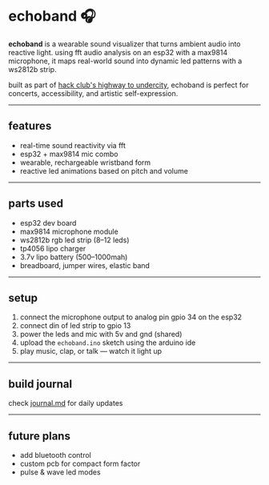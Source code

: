 # echoband 🎧

**echoband** is a wearable sound visualizer that turns ambient audio into reactive light. using fft audio analysis on an esp32 with a max9814 microphone, it maps real-world sound into dynamic led patterns with a ws2812b strip.

built as part of [hack club's highway to undercity](https://hackclub.com/highway/), echoband is perfect for concerts, accessibility, and artistic self-expression.

---

## features
- real-time sound reactivity via fft
- esp32 + max9814 mic combo
- wearable, rechargeable wristband form
- reactive led animations based on pitch and volume

---

## parts used
- esp32 dev board
- max9814 microphone module
- ws2812b rgb led strip (8–12 leds)
- tp4056 lipo charger
- 3.7v lipo battery (500–1000mah)
- breadboard, jumper wires, elastic band

---

## setup

1. connect the microphone output to analog pin gpio 34 on the esp32  
2. connect din of led strip to gpio 13  
3. power the leds and mic with 5v and gnd (shared)  
4. upload the `echoband.ino` sketch using the arduino ide  
5. play music, clap, or talk — watch it light up

---

## build journal
check [journal.md](JOURNAL.md) for daily updates

---

## future plans
- add bluetooth control  
- custom pcb for compact form factor  
- pulse & wave led modes
